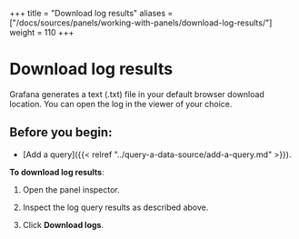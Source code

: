+++
title = "Download log results"
aliases = ["/docs/sources/panels/working-with-panels/download-log-results/"]
weight = 110
+++

# Download log results

Grafana generates a text (.txt) file in your default browser download location. You can open the log in the viewer of your choice.

## Before you begin:

- [Add a query]({{< relref "../query-a-data-source/add-a-query.md" >}}).

**To download log results**:

1. Open the panel inspector.

1. Inspect the log query results as described above.

1. Click **Download logs**.
